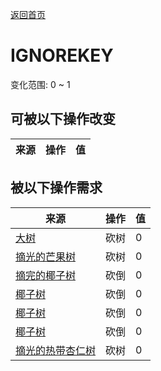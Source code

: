 [返回首页](index.md)  
# IGNOREKEY  
变化范围: 0 ~ 1  
## 可被以下操作改变  
来源  |  操作  |  值  
----  |  ----  |  ----  
## 被以下操作需求  
来源  |  操作  |  值  
----  |  ----  |  ----  
[大树](LargeTree.md)  |  砍树  |  0  
[摘光的芒果树](MangoTreeCleared.md)  |  砍树  |  0  
[摘完的椰子树](PalmTreeCleared.md)  |  砍倒  |  0  
[椰子树](PalmTreeNew.md)  |  砍倒  |  0  
[椰子树](PalmTreeNewMultiEventOld.md)  |  砍倒  |  0  
[椰子树](PalmTreeOld.md)  |  砍倒  |  0  
[摘光的热带杏仁树](TropicalAlmondTreeCleared.md)  |  砍树  |  0  
